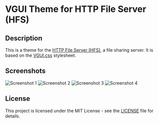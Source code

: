# VGUI Theme for HTTP File Server (HFS)

## Description

This is a theme for the [HTTP File Server (HFS)](https://github.com/rejetto/hfs), a file sharing server. 
It is based on the [VGUI.css](https://github.com/AlpyneDreams/vgui.css) stylesheet.

## Screenshots

![Screenshot 1](https://imgur.com/extnugn.png)
![Screenshot 2](https://imgur.com/bDJ3rhs.png)
![Screenshot 3](https://imgur.com/xbe867P.png)
![Screenshot 4](https://imgur.com/qkAM5Vc.png)

## License

This project is licensed under the MIT License - see the [LICENSE](LICENSE) file for details.
